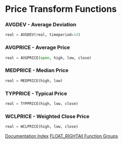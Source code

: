 # Price Transform Functions
### AVGDEV - Average Deviation
```python
real = AVGDEV(real, timeperiod=14)
```

### AVGPRICE - Average Price
```python
real = AVGPRICE(open, high, low, close)
```

### MEDPRICE - Median Price
```python
real = MEDPRICE(high, low)
```

### TYPPRICE - Typical Price
```python
real = TYPPRICE(high, low, close)
```

### WCLPRICE - Weighted Close Price
```python
real = WCLPRICE(high, low, close)
```


[Documentation Index](../doc_index.md)
[FLOAT_RIGHTAll Function Groups](../funcs.md)
